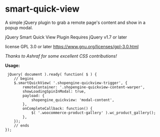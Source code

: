 # smart-quick-view
A simple jQuery plugin to grab a remote page's content and show in a popup modal.

jQuery Smart Quick View Plugin
Requires jQuery v1.7 or later

license GPL 3.0 or later
https://www.gnu.org/licenses/gpl-3.0.html
 
 *Thanks to Ashraf for some excellent CSS contributions!*

 **Usage:**

     jQuery( document ).ready( function( $ ) {
        // begins
    	$.smartQuickView( '.shopengine-quickview-trigger', {
    		remoteContainer: '.shopengine-quickview-content-warper',
    		showLoadingSpinInModal: true,
    		payload: {
    			shopengine_quickview: 'modal-content',
    		},
    		onCompleteCallback: function() {
    			$( '.woocommerce-product-gallery' ).wc_product_gallery();
    		},
    	});
        // ends
    });

	
